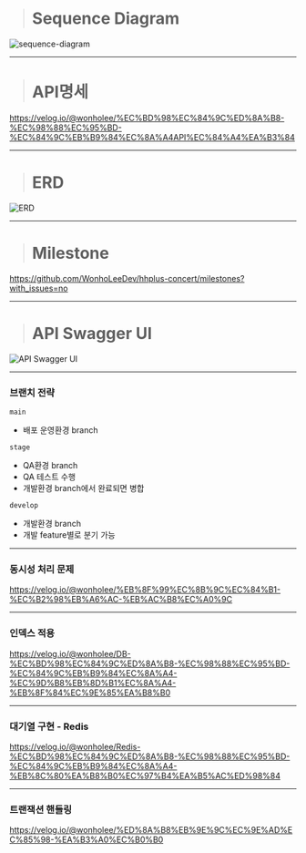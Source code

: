 > # Sequence Diagram

![sequence-diagram](https://github.com/WonhoLeeDev/hhplus-concert/blob/main/sequnce-diagram.png)
***********************************
> # API명세

https://velog.io/@wonholee/%EC%BD%98%EC%84%9C%ED%8A%B8-%EC%98%88%EC%95%BD-%EC%84%9C%EB%B9%84%EC%8A%A4API%EC%84%A4%EA%B3%84
***********************************

> # ERD

![ERD](https://github.com/WonhoLeeDev/hhplus-concert/blob/main/ERD.png)
***********************************

> # Milestone

https://github.com/WonhoLeeDev/hhplus-concert/milestones?with_issues=no

***********************************

> # API Swagger UI

![API Swagger UI](https://github.com/WonhoLeeDev/hhplus-concert/blob/main/API%20Swagger%20UI.png)
***********************************

### 브랜치 전략

`main`
- 배포 운영환경 branch

`stage`
- QA환경 branch
- QA 테스트 수행
- 개발환경 branch에서 완료되면 병합

`develop`
- 개발환경 branch
- 개발 feature별로 분기 가능

***********************************
### 동시성 처리 문제
https://velog.io/@wonholee/%EB%8F%99%EC%8B%9C%EC%84%B1-%EC%B2%98%EB%A6%AC-%EB%AC%B8%EC%A0%9C

***********************************
### 인덱스 적용
https://velog.io/@wonholee/DB-%EC%BD%98%EC%84%9C%ED%8A%B8-%EC%98%88%EC%95%BD-%EC%84%9C%EB%B9%84%EC%8A%A4-%EC%9D%B8%EB%8D%B1%EC%8A%A4-%EB%8F%84%EC%9E%85%EA%B8%B0

***********************************
### 대기열 구현 - Redis
https://velog.io/@wonholee/Redis-%EC%BD%98%EC%84%9C%ED%8A%B8-%EC%98%88%EC%95%BD-%EC%84%9C%EB%B9%84%EC%8A%A4-%EB%8C%80%EA%B8%B0%EC%97%B4%EA%B5%AC%ED%98%84

***********************************
### 트랜잭션 핸들링
https://velog.io/@wonholee/%ED%8A%B8%EB%9E%9C%EC%9E%AD%EC%85%98-%EA%B3%A0%EC%B0%B0
